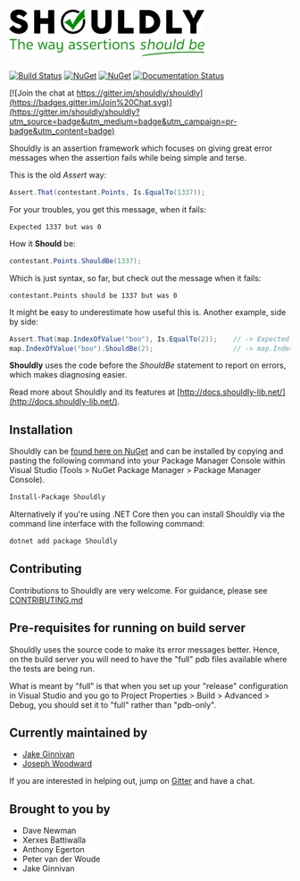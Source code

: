 ![Shouldly Logo](https://raw.githubusercontent.com/shouldly/shouldly/master/assets/logo_350x84.png)  
========

[![Build Status](https://ci.appveyor.com/api/projects/status/github/shouldly/shouldly?branch=master&svg=true)](https://ci.appveyor.com/project/shouldly/shouldly) 
[![NuGet](https://img.shields.io/nuget/dt/shouldly.svg)](https://www.nuget.org/packages/Shouldly) 
[![NuGet](https://img.shields.io/nuget/vpre/shouldly.svg)](https://www.nuget.org/packages/Shouldly)
[![Documentation Status](https://readthedocs.org/projects/shouldly/badge/?version=latest)](http://shouldly.readthedocs.org/en/latest/?badge=latest)

[![Join the chat at https://gitter.im/shouldly/shouldly](https://badges.gitter.im/Join%20Chat.svg)](https://gitter.im/shouldly/shouldly?utm_source=badge&utm_medium=badge&utm_campaign=pr-badge&utm_content=badge) 

Shouldly is an assertion framework which focuses on giving great error messages when the assertion fails while being simple and terse.

This is the old *Assert* way: 
```cs
Assert.That(contestant.Points, Is.EqualTo(1337));
```
For your troubles, you get this message, when it fails:

    Expected 1337 but was 0

How it **Should** be:
```cs
contestant.Points.ShouldBe(1337);
```
Which is just syntax, so far, but check out the message when it fails:

    contestant.Points should be 1337 but was 0

It might be easy to underestimate how useful this is. Another example, side by side:
```cs
Assert.That(map.IndexOfValue("boo"), Is.EqualTo(2));    // -> Expected 2 but was 1
map.IndexOfValue("boo").ShouldBe(2);                    // -> map.IndexOfValue("boo") should be 2 but was 1
```
**Shouldly** uses the code before the *ShouldBe* statement to report on errors, which makes diagnosing easier.

Read more about Shouldly and its features at [http://docs.shouldly-lib.net/](http://docs.shouldly-lib.net/).

## Installation

Shouldly can be [found here on NuGet](https://www.nuget.org/packages/Shouldly/) and can be installed by copying and pasting the following command into your Package Manager Console within Visual Studio (Tools > NuGet Package Manager > Package Manager Console).

```bash
Install-Package Shouldly
```

Alternatively if you're using .NET Core then you can install Shouldly via the command line interface with the following command:

```bash
dotnet add package Shouldly
```

## Contributing
Contributions to Shouldly are very welcome. For guidance, please see [CONTRIBUTING.md](CONTRIBUTING.md)

## Pre-requisites for running on build server
Shouldly uses the source code to make its error messages better. Hence, on the build server you will need to have the "full" pdb files available where the tests are being run. 

What is meant by "full" is that when you set up your "release" configuration in Visual Studio and you go to Project Properties > Build > Advanced > Debug, you should set it to "full" rather than "pdb-only". 

## Currently maintained by
 - [Jake Ginnivan](https://github.com/JakeGinnivan)
 - [Joseph Woodward](https://github.com/JosephWoodward)

If you are interested in helping out, jump on [Gitter](https://gitter.im/shouldly/shouldly) and have a chat.

## Brought to you by
 - Dave Newman
 - Xerxes Battiwalla
 - Anthony Egerton
 - Peter van der Woude
 - Jake Ginnivan
